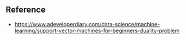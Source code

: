 
## Reference
- https://www.adeveloperdiary.com/data-science/machine-learning/support-vector-machines-for-beginners-duality-problem
